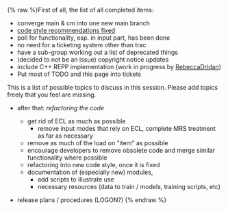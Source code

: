 {% raw %}First of all, the list of all completed items:

- converge main & cm into one new main branch
- [code style recommendations
fixed](http://pet.opendfki.de/wiki/Programming%20Style%20Guide)
- poll for functionality, esp. in input part, has been done
- no need for a ticketing system other than trac
- have a sub-group working out a list of deprecated things
- (decided to not be an issue) copyright notice updates
- include C++ REPP implementation (work in progress by
[RebeccaDridan](https://delph-in.github.io/docs/garage/RebeccaDridan))
- Put most of TODO and this page into tickets

This is a list of possible topics to discuss in this session. Please add
topics freely that you feel are missing.

- after that: *refactoring the code*
  
  - get rid of ECL as much as possible
    - remove input modes that rely on ECL, complete MRS treatment
as far as necessary
  - remove as much of the load on "item" as possible
  - encourage developers to remove obsolete code and merge similar
functionality where possible
  - refactoring into new code style, once it is fixed
  - documentation of (especially new) modules,
    - add scripts to illustrate use
    - necessary resources (data to train / models, training
scripts, etc)
- release plans / procedures (LOGON?)
<update date omitted for speed>{% endraw %}